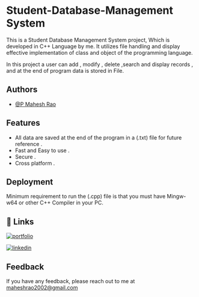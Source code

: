 
# Student-Database-Management System

This is a Student Database Management System project, Which is 
developed in C++ Language by me.
It utilizes file handling and display effective implementation 
of class and object of the programming language. 

In this project a user can add , modify , delete ,search and 
display records , and at the end of program data is stored in File.


## Authors

- [@P Mahesh Rao](https://github.com/PMaheshRao)



## Features

- All data are saved at the end of the program in a (.txt) file for future reference . 
- Fast and Easy to use .
- Secure .
- Cross platform .


## Deployment

Minimum requirement to run the (.cpp) file is that you must have 
Mingw-w64 or other C++ Compiler in your PC.



## 🔗 Links

[![portfolio](https://img.shields.io/badge/my_portfolio-000?style=for-the-badge&logo=ko-fi&logoColor=white)](https://pmaheshrao.github.io/My-portfolio/)

[![linkedin](https://img.shields.io/badge/linkedin-0A66C2?style=for-the-badge&logo=linkedin&logoColor=white)](https://www.linkedin.com/in/p-mahesh-rao)

## Feedback

If you have any feedback, please reach out to me at maheshrao2002@gmail.com

